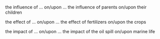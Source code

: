
the influence of ... on/upon ...
the influence of parents on/upon their children

the effect of ... on/upon ...
the effect of fertilizers on/upon the crops

the impact of ... on/upon ...
the impact of the oil spill on/upon marine life
